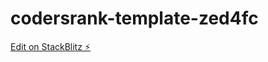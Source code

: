 # codersrank-template-zed4fc

[Edit on StackBlitz ⚡️](https://stackblitz.com/edit/codersrank-template-zed4fc)